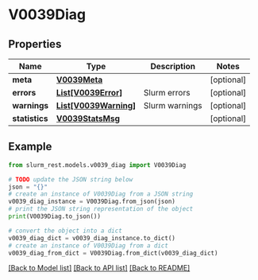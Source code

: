# V0039Diag


## Properties

Name | Type | Description | Notes
------------ | ------------- | ------------- | -------------
**meta** | [**V0039Meta**](V0039Meta.md) |  | [optional] 
**errors** | [**List[V0039Error]**](V0039Error.md) | Slurm errors | [optional] 
**warnings** | [**List[V0039Warning]**](V0039Warning.md) | Slurm warnings | [optional] 
**statistics** | [**V0039StatsMsg**](V0039StatsMsg.md) |  | [optional] 

## Example

```python
from slurm_rest.models.v0039_diag import V0039Diag

# TODO update the JSON string below
json = "{}"
# create an instance of V0039Diag from a JSON string
v0039_diag_instance = V0039Diag.from_json(json)
# print the JSON string representation of the object
print(V0039Diag.to_json())

# convert the object into a dict
v0039_diag_dict = v0039_diag_instance.to_dict()
# create an instance of V0039Diag from a dict
v0039_diag_from_dict = V0039Diag.from_dict(v0039_diag_dict)
```
[[Back to Model list]](../README.md#documentation-for-models) [[Back to API list]](../README.md#documentation-for-api-endpoints) [[Back to README]](../README.md)


